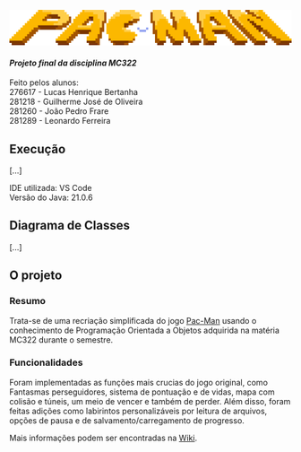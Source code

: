 ![Logo](src/misc/logoGrande.png)
#### *Projeto final da disciplina MC322*

Feito pelos alunos:<br>
276617 - Lucas Henrique Bertanha<br>
281218 - Guilherme José de Oliveira<br>
281260 - João Pedro Frare<br>
281289 - Leonardo Ferreira<br>

## Execução

[...]

IDE utilizada: VS Code<br>
Versão do Java: 21.0.6<br>

## Diagrama de Classes

[...]

## O projeto
### Resumo
Trata-se de uma recriação simplificada do jogo [Pac-Man][1] usando o conhecimento de Programação Orientada a Objetos adquirida na matéria MC322 durante o semestre.<br>

### Funcionalidades
Foram implementadas as funções mais crucias do jogo original, como Fantasmas perseguidores, sistema de pontuação e de vidas, mapa com colisão e túneis, um meio de vencer e também de perder. Além disso, foram feitas adições como labirintos personalizáveis por leitura de arquivos, opções de pausa e de salvamento/carregamento de progresso.<br>

Mais informações podem ser encontradas na [Wiki][2].<br>

[1]: <https://pt.wikipedia.org/wiki/Pac-Man> "Ver na Wikipédia"
[2]: <https://github.com/lucasUnicamp/projetoFinal/wiki> "Ir para a Wiki"

